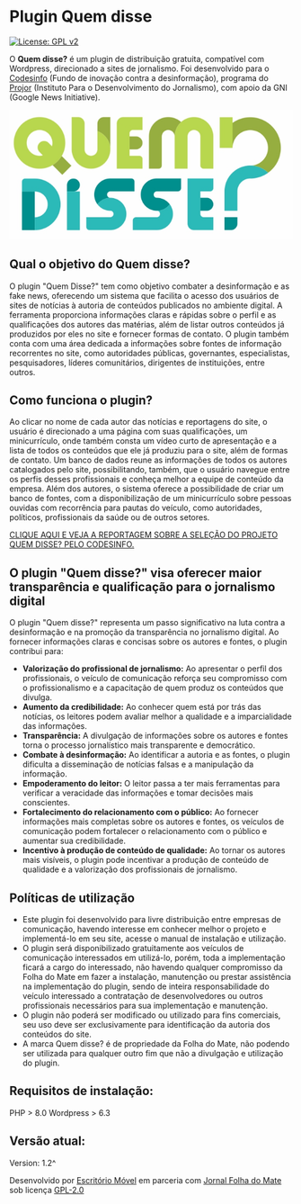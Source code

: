 # Plugin Quem disse
[![License: GPL v2](https://img.shields.io/badge/License-GPL%20v2-blue.svg)](https://www.gnu.org/licenses/old-licenses/gpl-2.0.pt-br.html)

O **Quem disse?** é um plugin de distribuição gratuita, compatível com Wordpress, direcionado a sites de jornalismo. Foi desenvolvido para o [Codesinfo](https://codesinfo.com.br/) (Fundo de inovação contra a desinformação), programa do [Projor](http://projor.org.br) (Instituto Para o Desenvolvimento do Jornalismo), com apoio da GNI (Google News Initiative).

![Quem Disse](https://raw.githubusercontent.com/fgpetter/quem-disse/refs/heads/master/assets/img/logo_quem_disse.png)


## Qual o objetivo do Quem disse?
O plugin "Quem Disse?" tem como objetivo combater a desinformação e as fake news, oferecendo um sistema que facilita o acesso dos usuários de sites de notícias à autoria de conteúdos publicados no ambiente digital.
A ferramenta proporciona informações claras e rápidas sobre o perfil e as qualificações dos autores das matérias, além de listar outros conteúdos já produzidos por eles no site e fornecer formas de contato.
O plugin também conta com uma área dedicada a informações sobre fontes de informação recorrentes no site, como autoridades públicas, governantes, especialistas, pesquisadores, líderes comunitários, dirigentes de instituições, entre outros.


## Como funciona o plugin?
Ao clicar no nome de cada autor das notícias e reportagens do site, o usuário é direcionado a uma página com suas qualificações, um minicurrículo, onde também consta um vídeo curto de apresentação e a lista de todos os conteúdos que ele já produziu para o site, além de formas de contato.
Um banco de dados reune as informações de todos os autores catalogados pelo site, possibilitando, também, que o usuário navegue entre os perfis desses profissionais e conheça melhor a equipe de conteúdo da empresa.
Além dos autores, o sistema oferece a possibilidade de criar um banco de fontes, com a disponibilização de um minicurrículo sobre pessoas ouvidas com recorrência para pautas do veículo, como autoridades, políticos, profissionais da saúde ou de outros setores.

[CLIQUE AQUI E VEJA A REPORTAGEM SOBRE A SELEÇÃO DO PROJETO QUEM DISSE? PELO CODESINFO.](https://codesinfo.com.br/cinco-projetos-sao-selecionados-para-fundo-de-inovacao-contra-a-desinformacao/)


## O plugin "Quem disse?" visa oferecer maior transparência e qualificação para o jornalismo digital
O plugin "Quem disse?" representa um passo significativo na luta contra a desinformação e na promoção da transparência no jornalismo digital. 
Ao fornecer informações claras e concisas sobre os autores e fontes, o plugin contribui para:
  - **Valorização do profissional de jornalismo:** Ao apresentar o perfil dos profissionais, o veículo de comunicação reforça seu compromisso com o profissionalismo e a capacitação de quem produz os conteúdos que divulga.
  - **Aumento da credibilidade:** Ao conhecer quem está por trás das notícias, os leitores podem avaliar melhor a qualidade e a imparcialidade das informações.
  - **Transparência:** A divulgação de informações sobre os autores e fontes torna o processo jornalístico mais transparente e democrático.
  - **Combate à desinformação:** Ao identificar a autoria e as fontes, o plugin dificulta a disseminação de notícias falsas e a manipulação da informação.
  - **Empoderamento do leitor:** O leitor passa a ter mais ferramentas para verificar a veracidade das informações e tomar decisões mais conscientes.
  - **Fortalecimento do relacionamento com o público:** Ao fornecer informações mais completas sobre os autores e fontes, os veículos de comunicação podem fortalecer o relacionamento com o público e aumentar sua credibilidade.
  - **Incentivo à produção de conteúdo de qualidade:** Ao tornar os autores mais visíveis, o plugin pode incentivar a produção de conteúdo de qualidade e a valorização dos profissionais de jornalismo.


## Políticas de utilização
- Este plugin foi desenvolvido para livre distribuição entre empresas de comunicação, havendo interesse em conhecer melhor o projeto e implementá-lo em seu site, acesse o manual de instalação e utilização.
- O plugin será disponibilizado gratuitamente aos veículos de comunicação interessados em utilizá-lo, porém, toda a implementação ficará a cargo do interessado, não havendo qualquer compromisso da Folha do Mate em fazer a instalação, manutenção ou prestar assistência na implementação do plugin, sendo de inteira responsabilidade do veículo interessado a contratação de desenvolvedores ou outros profissionais necessários para sua implementação e manutenção.
- O plugin não poderá ser modificado ou utilizado para fins comerciais, seu uso deve ser exclusivamente para identificação da autoria dos conteúdos do site.
- A marca Quem disse? é de propriedade da Folha do Mate, não podendo ser utilizada para qualquer outro fim que não a divulgação e utilização do plugin.


## Requisitos de instalação:
PHP > 8.0
Wordpress > 6.3

## Versão atual:
Version: 1.2^


Desenvolvido por [Escritório Móvel](https://www.escritoriomovel.com) em parceria com [Jornal Folha do Mate](https://www.folhadomate.com.br)
sob licença [GPL-2.0](https://www.gnu.org/licenses/old-licenses/gpl-2.0.pt-br.html)